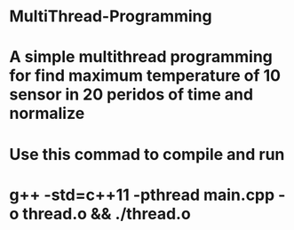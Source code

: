 # MultiThread-Programming
# A simple multithread programming for find maximum temperature of 10 sensor in 20 peridos of time and normalize
# Use this commad to compile and run 
# g++ -std=c++11 -pthread main.cpp -o thread.o && ./thread.o
